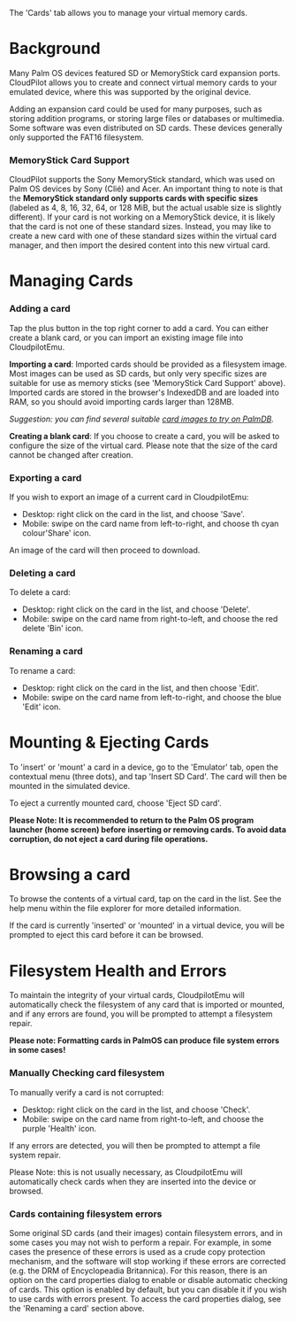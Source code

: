The 'Cards' tab allows you to manage your virtual memory cards.

# Background

Many Palm OS devices featured SD or MemoryStick card expansion ports. CloudPilot
allows you to create and connect virtual memory cards to your emulated device,
where this was supported by the original device.

Adding an expansion card could be used for many purposes, such as storing
addition programs, or storing large files or databases or multimedia. Some
software was even distributed on SD cards. These devices generally only
supported the FAT16 filesystem.

### MemoryStick Card Support
CloudPilot supports the Sony MemoryStick standard, which was used on Palm OS
devices by Sony (Clié) and Acer. An important thing to note is that the
**MemoryStick standard only supports cards with specific sizes** (labeled as  4,
8, 16, 32, 64, or 128 MiB, but the actual usable size is slightly different). If
your card is not working on a MemoryStick device, it is likely that the card is
not one of these standard sizes. Instead, you may like to create a new card with
one of these standard sizes within the virtual card manager, and then import the
desired content into this new virtual card.

# Managing Cards

### Adding a card
Tap the plus button in the top right corner to add a card. You can either create
a blank card, or you can import an existing image file into CloudpilotEmu.

**Importing a card**: Imported cards should be provided as a filesystem image.
Most images can be used as SD cards, but only very specific sizes are suitable
for use as memory sticks (see 'MemoryStick Card Support' above). Imported cards
are stored in the browser's IndexedDB and are loaded into RAM, so you should avoid
importing cards larger than 128MB.

*Suggestion: you can find several suitable [card images to try  on PalmDB](https://palmdb.net/search/MMC+image).*

**Creating a blank card**: If you choose to create a card, you will be asked to
configure the size of the virtual card. Please note that the size of the card
cannot be changed after creation.

### Exporting a card
If you wish to export an image of a current card in CloudpilotEmu:

* Desktop: right click on the card in the list, and choose 'Save'.
* Mobile: swipe on the card name from left-to-right, and choose th cyan
  colour'Share' icon.

An image of the card will then proceed to download.

### Deleting a card
To delete a card:

* Desktop: right click on the card in the list, and choose 'Delete'.
* Mobile: swipe on the card name from right-to-left, and choose the red delete
  'Bin' icon.

### Renaming a card
To rename a card:
* Desktop: right click on the card in the list, and then choose 'Edit'.
* Mobile: swipe on the card name from left-to-right, and choose the blue 'Edit'
  icon.

# Mounting & Ejecting Cards

To 'insert' or 'mount' a card in a device, go to the 'Emulator' tab, open the
contextual menu (three dots), and tap 'Insert SD Card'. The card will then be
mounted in the simulated device.

To eject a currently mounted card, choose 'Eject SD card'.

**Please Note:  It is recommended to return to the Palm OS program launcher
(home screen) before inserting or removing cards. To avoid data corruption, do
not eject a card during file operations.**

# Browsing a card
To browse the contents of a virtual card, tap on the card in the list. See the
help menu within the file explorer for more detailed information.

If the card is currently 'inserted' or 'mounted' in a virtual device, you will
be prompted to eject this card before it can be browsed.

# Filesystem Health and Errors

To maintain the integrity of your virtual cards, CloudpilotEmu will
automatically check the filesystem of any card that is imported or mounted, and
if any errors are found, you will be prompted to attempt a filesystem repair.

**Please note: Formatting cards in PalmOS can produce file system errors in some
cases!**

### Manually Checking card filesystem
To manually verify a card is not corrupted:

* Desktop: right click on the card in the list, and choose 'Check'.
* Mobile: swipe on the card name from right-to-left, and choose the purple
  'Health' icon.

If any errors are detected, you will then be prompted to attempt a file system
repair.

Please Note: this is not usually necessary, as CloudpilotEmu will automatically
check cards when they are inserted into the device or browsed.

### Cards containing filesystem errors
Some original SD cards (and their images) contain filesystem errors, and in some
cases you may not wish to perform a repair. For example, in some cases the
presence of these errors is used as a crude copy protection mechanism, and the
software will stop working if these errors are corrected (e.g. the DRM of
Encyclopeadia Britannica). For this reason, there is an option on the card
properties dialog to enable or disable automatic checking of cards. This option
is enabled by default, but you can disable it if you wish to use cards with
errors present. To access the card properties dialog, see the 'Renaming a card'
section above.

